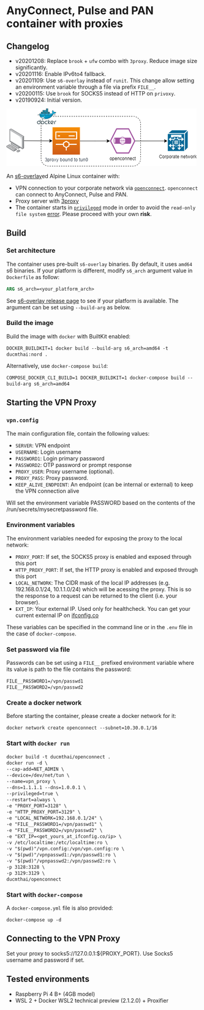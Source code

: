 # AnyConnect, Pulse and PAN container with proxies
## Changelog

- v20201208: Replace `brook` + `ufw` combo with `3proxy`. Reduce image size significantly.
- v20201116: Enable IPv6to4 fallback.
- v20201109: Use `s6-overlay` instead of `runit`. This change allow setting an environment variable through a file via prefix `FILE__`.
- v20200115: Use `brook` for SOCKS5 instead of HTTP on `privoxy`.
- v20190924: Initial version.

![openconnect](vpncontainer.png)

An [s6-overlay](https://github.com/just-containers/s6-overlay)ed Alpine Linux container with:

- VPN connection to your corporate network via [`openconnect`](https://github.com/openconnect). `openconnect` can connect to AnyConnect, Pulse and PAN.
- Proxy server with [3proxy](https://github.com/z3APA3A/3proxy)
- The container starts in [`privileged`](https://docs.docker.com/engine/reference/run/#runtime-privilege-and-linux-capabilities) mode in order to avoid the `read-only file system` [error](https://serverfault.com/questions/878443/when-running-vpnc-in-docker-get-cannot-open-proc-sys-net-ipv4-route-flush). Please proceed with your own **risk**.

## Build
### Set architecture
The container uses pre-built `s6-overlay` binaries. By default, it uses `amd64` s6 binaries. If your platform is different, modify `s6_arch` argument value in `Dockerfile` as follow:

```Dockerfile
ARG s6_arch=<your_platform_arch>
```
See [s6-overlay release page](https://github.com/just-containers/s6-overlay/releases/latest) to see if your platform is available. The argument can be set using `--build-arg` as below.

### Build the image
Build the image with `docker` with BuiltKit enabled:

```Shell
DOCKER_BUILDKIT=1 docker build --build-arg s6_arch=amd64 -t ducmthai:nord .
```

Alternatively, use `docker-compose build`:
```Shell
COMPOSE_DOCKER_CLI_BUILD=1 DOCKER_BUILDKIT=1 docker-compose build --build-arg s6_arch=amd64
```

## Starting the VPN Proxy

### `vpn.config`

The main configuration file, contain the following values:

- `SERVER`: VPN endpoint
- `USERNAME`: Login username
- `PASSWORD1`: Login primary password
- `PASSWORD2`: OTP password or prompt response
- `PROXY_USER`: Proxy username (optional).
- `PROXY_PASS`: Proxy password.
- `KEEP_ALIVE_ENDPOINT`: An endpoint (can be internal or external) to keep the VPN connection alive

Will set the environment variable PASSWORD based on the contents of the /run/secrets/mysecretpassword file.
### Environment variables

The environment variables needed for exposing the proxy to the local network:

- `PROXY_PORT`: If set, the SOCKS5 proxy is enabled and exposed through this port
- `HTTP_PROXY_PORT`: If set, the HTTP proxy is enabled and exposed through this port
- `LOCAL_NETWORK`: The CIDR mask of the local IP addresses (e.g. 192.168.0.1/24, 10.1.1.0/24) which will be acessing the proxy. This is so the response to a request can be returned to the client (i.e. your browser).
- `EXT_IP`: Your external IP. Used only for healthcheck. You can get your current external IP on [ifconfig.co](https://ifconfig.co/ip)

These variables can be specified in the command line or in the `.env` file in the case of `docker-compose`.

### Set password via file

Passwords can be set using a `FILE__` prefixed environment variable where its value is path to the file contains the password:

```Shell
FILE__PASSWORD1=/vpn/passwd1
FILE__PASSWORD2=/vpn/passwd2
```
### Create a docker network
Before starting the container, please create a docker network for it:

```Shell
docker network create openconnect --subnet=10.30.0.1/16
```
### Start with `docker run`

```Shell
docker build -t ducmthai/openconnect .
docker run -d \
--cap-add=NET_ADMIN \
--device=/dev/net/tun \
--name=vpn_proxy \
--dns=1.1.1.1 --dns=1.0.0.1 \
--privileged=true \
--restart=always \
-e "PROXY_PORT=3128" \
-e "HTTP_PROXY_PORT=3129" \
-e "LOCAL_NETWORK=192.168.0.1/24" \
-e "FILE__PASSWORD1=/vpn/passwd1" \
-e "FILE__PASSWORD2=/vpn/passwd2" \
-e "EXT_IP=<get_yours_at_ifconfig.co/ip> \
-v /etc/localtime:/etc/localtime:ro \
-v "$(pwd)"/vpn.config:/vpn/vpn.config:ro \
-v "$(pwd)"/vpnpasswd1:/vpn/passwd1:ro \
-v "$(pwd)"/vpnpasswd2:/vpn/passwd2:ro \
-p 3128:3128 \
-p 3129:3129 \
ducmthai/openconnect
```

### Start with `docker-compose`

A `docker-compose.yml` file is also provided:

```Shell
docker-compose up -d
```

## Connecting to the VPN Proxy

Set your proxy to socks5://127.0.0.1:${PROXY_PORT}. Use Socks5 username and password if set.

## Tested environments
- Raspberry Pi 4 B+ (4GB model)
- WSL 2 + Docker WSL2 technical preview (2.1.2.0) + Proxifier